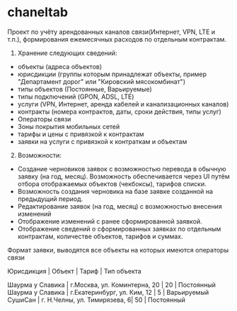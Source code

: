 # chaneltab

Проект по учёту арендованных каналов связи(Интернет, VPN, LTE и т.п.), формирования ежемесячных расходов по отдельным контрактам.

1. Хранение следующих сведений:
  - объекты (адреса объектов)
  - юрисдикции (группы которым принадлежат объекты, пример "Департамент дорог" или "Кировский мясокомбинат")
  - типы объектов (Постоянные, Варьируемые)
  - типы подключений (GPON, ADSL, LTE)
  - услуги (VPN, Интернет, аренда кабелей и канализационных каналов)
  - контракты (номера контрактов, даты, сроки действия, типы услуг)
  - Операторы связи
  - Зоны покрытия мобильных сетей
  - тарифы и цены с привязкой к контрактам
  - заявки на услуги с привязкой к контраткам и объектам

2. Возможности:
  - Создание черновиков заявок с возможностью перевода в обычную заявку (на год, месяц). Возможность обеспечивается через UI путём отбора отображаемых объектов (чекбоксы), тарифов списки.
  - Возможность создания черновика на базе заявке созданной на предыдущий период.
  - Редактирование заявок (на год, месяц) с возможностью внесения изменений
  - Отображение изменений с ранее сформированной заявкой.
  - Отображение сведений о сформированных заявках по отдельным контрактам, количестве объектов, тарифов и суммах.


Формат заявки, выводятся все объекты на которых имеются операторы связи


Юрисдикция       | Объект                       | Тариф | Тип объекта

Шаурма у Славика | г.Москва, ул. Коминтерна, 20 | 20    | Постоянный
Шаурма у Славика | г.Екатеринбург, ул. Ким, 12  | 5     | Варьируемый
СушиСан          | г. Н.Челны, ул. Тимирязева, 6| 50    | Постоянный
